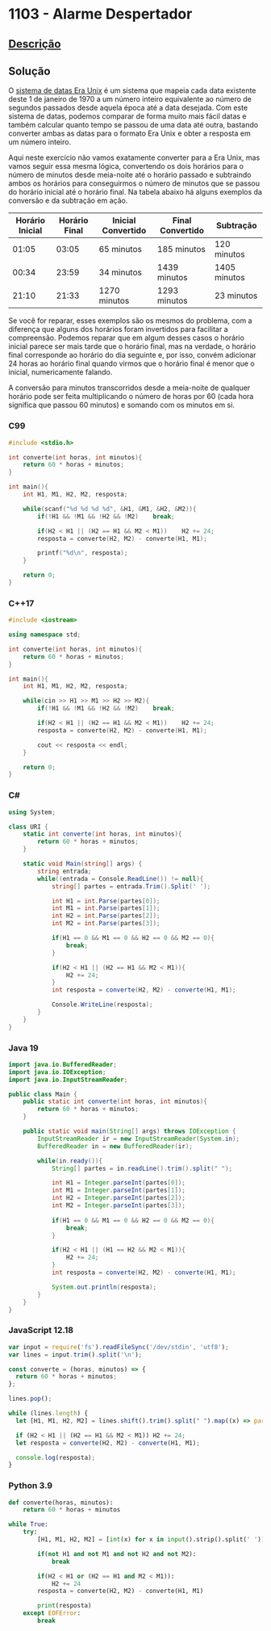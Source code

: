 # 1103 - Alarme Despertador

## [Descrição](https://www.beecrowd.com.br/judge/pt/problems/view/1103)

## Solução

O [sistema de datas Era Unix](https://pt.wikipedia.org/wiki/Era\_Unix) é um sistema que mapeia cada data existente deste 1 de janeiro de 1970 a um número inteiro equivalente ao número de segundos passados desde aquela época até a data desejada. Com este sistema de datas,  podemos comparar de forma muito mais fácil datas e também calcular quanto tempo se passou de uma data até outra, bastando converter ambas as datas para o formato Era Unix e obter a resposta em um número inteiro.

Aqui neste exercício não vamos exatamente converter para a Era Unix, mas vamos seguir essa mesma lógica, convertendo os dois horários para o número de minutos desde meia-noite até o horário passado e subtraindo ambos os horários para conseguirmos o número de minutos que se passou do horário inicial até o horário final. Na tabela abaixo há alguns exemplos da conversão e da subtração em ação.

| Horário Inicial | Horário Final | Inicial Convertido | Final Convertido | Subtração    |
| --------------- | ------------- | ------------------ | ---------------- | ------------ |
| 01:05           | 03:05         | 65 minutos         | 185 minutos      | 120 minutos  |
| 00:34           | 23:59         | 34 minutos         | 1439 minutos     | 1405 minutos |
| 21:10           | 21:33         | 1270 minutos       | 1293 minutos     | 23 minutos   |

Se você for reparar, esses exemplos são os mesmos do problema, com a diferença que alguns dos horários foram invertidos para facilitar a compreensão. Podemos reparar que em algum desses casos o horário inicial parece ser mais tarde que o horário final, mas na verdade, o horário final corresponde ao horário do dia seguinte e, por isso, convém adicionar 24 horas ao horário final quando virmos que o horário final é menor que o inicial, numericamente falando.

A conversão para minutos transcorridos desde a meia-noite de qualquer horário pode ser feita multiplicando o número de horas por 60 (cada hora significa que passou 60 minutos) e somando com os minutos em si.

### C99
```c
#include <stdio.h>

int converte(int horas, int minutos){
    return 60 * horas + minutos;
}

int main(){
    int H1, M1, H2, M2, resposta;

    while(scanf("%d %d %d %d", &H1, &M1, &H2, &M2)){
        if(!H1 && !M1 && !H2 && !M2)    break;

        if(H2 < H1 || (H2 == H1 && M2 < M1))    H2 += 24;
        resposta = converte(H2, M2) - converte(H1, M1);

        printf("%d\n", resposta);
    }

    return 0;
}
```

### C++17
```cpp
#include <iostream>

using namespace std;

int converte(int horas, int minutos){
    return 60 * horas + minutos;
}

int main(){
    int H1, M1, H2, M2, resposta;

    while(cin >> H1 >> M1 >> H2 >> M2){
        if(!H1 && !M1 && !H2 && !M2)    break;

        if(H2 < H1 || (H2 == H1 && M2 < M1))    H2 += 24;
        resposta = converte(H2, M2) - converte(H1, M1);

        cout << resposta << endl;
    }

    return 0;
}
```

### C#
```cs
using System;

class URI {
    static int converte(int horas, int minutos){
        return 60 * horas + minutos;
    }

    static void Main(string[] args) {
        string entrada;
        while((entrada = Console.ReadLine()) != null){
            string[] partes = entrada.Trim().Split(' ');

            int H1 = int.Parse(partes[0]);
            int M1 = int.Parse(partes[1]);
            int H2 = int.Parse(partes[2]);
            int M2 = int.Parse(partes[3]);

            if(H1 == 0 && M1 == 0 && H2 == 0 && M2 == 0){
                break;
            }

            if(H2 < H1 || (H2 == H1 && M2 < M1)){
                H2 += 24;
            }
            int resposta = converte(H2, M2) - converte(H1, M1);

            Console.WriteLine(resposta);
        }
    }
}
```

### Java 19
```java
import java.io.BufferedReader;
import java.io.IOException;
import java.io.InputStreamReader;

public class Main {
    public static int converte(int horas, int minutos){
        return 60 * horas + minutos;
    }

    public static void main(String[] args) throws IOException {
        InputStreamReader ir = new InputStreamReader(System.in);
        BufferedReader in = new BufferedReader(ir);

        while(in.ready()){
            String[] partes = in.readLine().trim().split(" ");

            int H1 = Integer.parseInt(partes[0]);
            int M1 = Integer.parseInt(partes[1]);
            int H2 = Integer.parseInt(partes[2]);
            int M2 = Integer.parseInt(partes[3]);
            
            if(H1 == 0 && M1 == 0 && H2 == 0 && M2 == 0){
                break;
            }

            if(H2 < H1 || (H1 == H2 && M2 < M1)){
                H2 += 24;
            }
            int resposta = converte(H2, M2) - converte(H1, M1);

            System.out.println(resposta);
        }
    }
}
```

### JavaScript 12.18
```javascript
var input = require('fs').readFileSync('/dev/stdin', 'utf8');
var lines = input.trim().split('\n');

const converte = (horas, minutos) => {
  return 60 * horas + minutos;
};

lines.pop();

while (lines.length) {
  let [H1, M1, H2, M2] = lines.shift().trim().split(" ").map((x) => parseInt(x));

  if (H2 < H1 || (H2 == H1 && M2 < M1)) H2 += 24;
  let resposta = converte(H2, M2) - converte(H1, M1);

  console.log(resposta);
}
```

### Python 3.9
```python
def converte(horas, minutos):
    return 60 * horas + minutos

while True:
    try:
        [H1, M1, H2, M2] = [int(x) for x in input().strip().split(' ')]

        if(not H1 and not M1 and not H2 and not M2):
            break

        if(H2 < H1 or (H2 == H1 and M2 < M1)):
            H2 += 24
        resposta = converte(H2, M2) - converte(H1, M1)

        print(resposta)
    except EOFError:
        break
```